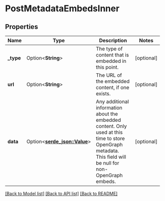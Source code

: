 # PostMetadataEmbedsInner

## Properties

Name | Type | Description | Notes
------------ | ------------- | ------------- | -------------
**_type** | Option<**String**> | The type of content that is embedded in this point. | [optional]
**url** | Option<**String**> | The URL of the embedded content, if one exists. | [optional]
**data** | Option<[**serde_json::Value**](.md)> | Any additional information about the embedded content. Only used at this time to store OpenGraph metadata. This field will be null for non-OpenGraph embeds.  | [optional]

[[Back to Model list]](../README.md#documentation-for-models) [[Back to API list]](../README.md#documentation-for-api-endpoints) [[Back to README]](../README.md)


